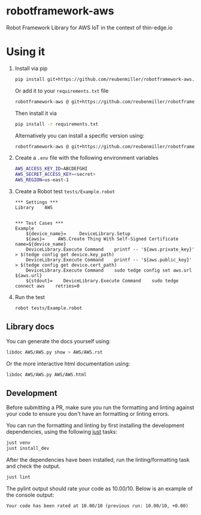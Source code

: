 # robotframework-aws

Robot Framework Library for AWS IoT in the context of thin-edge.io

# Using it

1. Install via pip

    ```sh
    pip install git+https://github.com/reubenmiller/robotframework-aws.git@main
    ```

    Or add it to your `requirements.txt` file

    ```sh
    robotframework-aws @ git+https://github.com/reubenmiller/robotframework-aws.git@main
    ```

    Then install it via

    ```sh
    pip install -r requirements.txt
    ```

    Alternatively you can install a specific version using:

    ```sh
    robotframework-aws @ git+https://github.com/reubenmiller/robotframework-aws.git@0.0.7
    ```

2. Create a `.env` file with the following environment variables

    ```sh
    AWS_ACCESS_KEY_ID=ABCDEFGHI
    AWS_SECRET_ACCESS_KEY=<secret>
    AWS_REGION=us-east-1
    ```

3. Create a Robot test `tests/Example.robot`

    ```robot
    *** Settings ***
    Library    AWS


    *** Test Cases ***
    Example
        ${device_name}=     DeviceLibrary.Setup
        ${aws}=     AWS.Create Thing With Self-Signed Certificate    name=${device_name}
        DeviceLibrary.Execute Command    printf -- '${aws.private_key}' > $(tedge config get device.key_path)
        DeviceLibrary.Execute Command    printf -- '${aws.public_key}' > $(tedge config get device.cert_path)
        DeviceLibrary.Execute Command    sudo tedge config set aws.url ${aws.url}
        ${stdout}=    DeviceLibrary.Execute Command    sudo tedge connect aws    retries=0
    ```

4. Run the test

    ```sh
    robot tests/Example.robot
    ```

## Library docs

You can generate the docs yourself using:

```sh
libdoc AWS/AWS.py show > AWS/AWS.rst
```

Or the more interactive html documentation using:

```sh
libdoc AWS/AWS.py AWS/AWS.html
```

## Development

Before submitting a PR, make sure you run the formatting and linting against your code to ensure you don't have an formatting or linting errors.

You can run the formatting and linting by first installing the development dependencies, using the following [just](https://github.com/casey/just) tasks:

```sh
just venv
just install_dev
```

After the dependencies have been installed, run the linting/formatting task and check the output.

```sh
just lint
```

The pylint output should rate your code as 10.00/10. Below is an example of the console output:

```
Your code has been rated at 10.00/10 (previous run: 10.00/10, +0.00)
```
